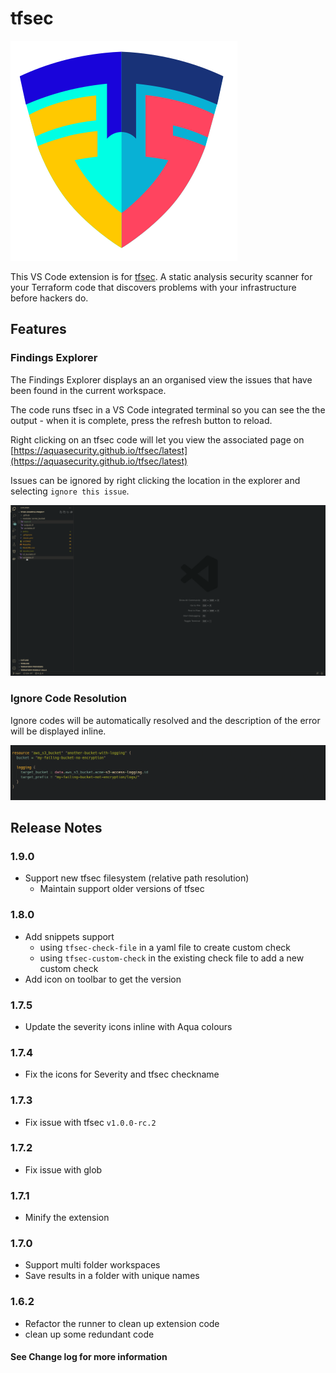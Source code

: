 # tfsec

![tfsec](tfsec.png)

This VS Code extension is for [tfsec](https://aquasecurity.github.io/tfsec/latest). A static analysis security scanner for your Terraform code that discovers problems with your infrastructure before hackers do.

## Features

### Findings Explorer
The Findings Explorer displays an an organised view the issues that have been found in the current workspace. 

The code runs tfsec in a VS Code integrated terminal so you can see the the output - when it is complete, press the refresh button to reload.

Right clicking on an tfsec code will let you view the associated page on [https://aquasecurity.github.io/tfsec/latest](https://aquasecurity.github.io/tfsec/latest)

Issues can be ignored by right clicking the location in the explorer and selecting `ignore this issue`.

![tfsec explorer](tfsec-explorer-usage.gif)
### Ignore Code Resolution

Ignore codes will be automatically resolved and the description of the error will be displayed inline.

![ignoredesc](ignoredesc.gif)

## Release Notes

### 1.9.0
- Support new tfsec filesystem (relative path resolution)
  - Maintain support older versions of tfsec

### 1.8.0
- Add snippets support
  - using `tfsec-check-file` in a yaml file to create custom check
  - using `tfsec-custom-check` in the existing check file to add a new custom check
- Add icon on toolbar to get the version

### 1.7.5
- Update the severity icons inline with Aqua colours

### 1.7.4 
- Fix the icons for Severity and tfsec checkname

### 1.7.3
- Fix issue with tfsec `v1.0.0-rc.2`

### 1.7.2
- Fix issue with glob
 
### 1.7.1
- Minify the extension

### 1.7.0
- Support multi folder workspaces
- Save results in a folder with unique names

### 1.6.2
- Refactor the runner to clean up extension code
- clean up some redundant code


#### See Change log for more information